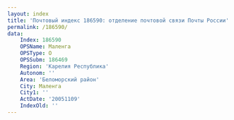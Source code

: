 ```yaml
---
layout: index
title: 'Почтовый индекс 186590: отделение почтовой связи Почты России'
permalink: /186590/
data:
    Index: 186590
    OPSName: Маленга
    OPSType: О
    OPSSubm: 186469
    Region: 'Карелия Республика'
    Autonom: ''
    Area: 'Беломорский район'
    City: Маленга
    City1: ''
    ActDate: '20051109'
    IndexOld: ''
---
```

